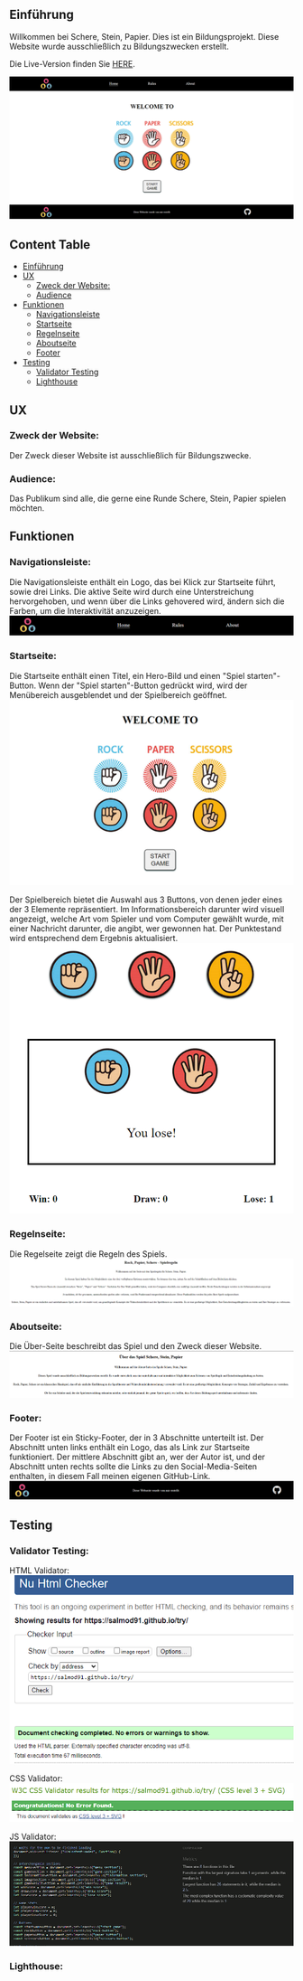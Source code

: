 ## Einführung
Willkommen bei Schere, Stein, Papier. Dies ist ein Bildungsprojekt.
Diese Website wurde ausschließlich zu Bildungszwecken erstellt.

Die Live-Version finden Sie [HERE](https://salmod91.github.io/try).

![screnshot](/assets/images/readme-images/screenshot.PNG)
## Content Table
- [Einführung](#einführung)
- [UX](#ux)
  - [Zweck der Website:](#zweck-der-website)
  - [Audience](#audience)
- [Funktionen](#funktionen)
  - [Navigationsleiste](#navigationsleiste)
  - [Startseite](#startseite)
  - [Regelnseite](#regelnseite)
  - [Aboutseite](#aboutseite)
  - [Footer](#footer)
- [Testing](#testing)
  - [Validator Testing](#validator-testing)
  - [Lighthouse](#lighthouse)

## UX

### Zweck der Website:
Der Zweck dieser Website ist ausschließlich für Bildungszwecke.

### Audience:
Das Publikum sind alle, die gerne eine Runde Schere, Stein, Papier spielen möchten.

## Funktionen

### Navigationsleiste:
Die Navigationsleiste enthält ein Logo, das bei Klick zur Startseite führt, sowie drei Links. Die aktive Seite wird durch eine Unterstreichung hervorgehoben, und wenn über die Links gehovered wird, ändern sich die Farben, um die Interaktivität anzuzeigen.
![navigation](/assets/images/readme-images/navigation.PNG)

### Startseite:
Die Startseite enthält einen Titel, ein Hero-Bild und einen "Spiel starten"-Button. Wenn der "Spiel starten"-Button gedrückt wird, wird der Menübereich ausgeblendet und der Spielbereich geöffnet.
![menu](/assets/images/readme-images/menu.PNG)

Der Spielbereich bietet die Auswahl aus 3 Buttons, von denen jeder eines der 3 Elemente repräsentiert. Im Informationsbereich darunter wird visuell angezeigt, welche Art vom Spieler und vom Computer gewählt wurde, mit einer Nachricht darunter, die angibt, wer gewonnen hat. Der Punktestand wird entsprechend dem Ergebnis aktualisiert.
![status](/assets/images/readme-images/status.PNG)

### Regelnseite:
Die Regelseite zeigt die Regeln des Spiels.
![rules](/assets/images/readme-images/rules.PNG)

### Aboutseite:
Die Über-Seite beschreibt das Spiel und den Zweck dieser Website.
![about](/assets/images/readme-images/about.PNG)

### Footer:
Der Footer ist ein Sticky-Footer, der in 3 Abschnitte unterteilt ist. Der Abschnitt unten links enthält ein Logo, das als Link zur Startseite funktioniert. Der mittlere Abschnitt gibt an, wer der Autor ist, und der Abschnitt unten rechts sollte die Links zu den Social-Media-Seiten enthalten, in diesem Fall meinen eigenen GitHub-Link.
![footer](/assets/images/readme-images/footer.PNG)

## Testing

### Validator Testing:
HTML Validator:
![HTML Validator](/assets/images/readme-images/html-validator.PNG)

CSS Validator:
![CSS Validator](/assets/images/readme-images/css-validator.PNG)

JS Validator:
![JS Validator](/assets/images/readme-images/js-validator.PNG)

### Lighthouse:
